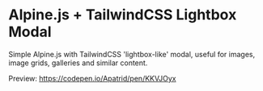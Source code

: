 # Alpine.js + TailwindCSS Lightbox Modal

Simple Alpine.js with TailwindCSS 'lightbox-like' modal, useful for images, image grids, galleries and similar content.

Preview: https://codepen.io/Apatrid/pen/KKVJOyx
